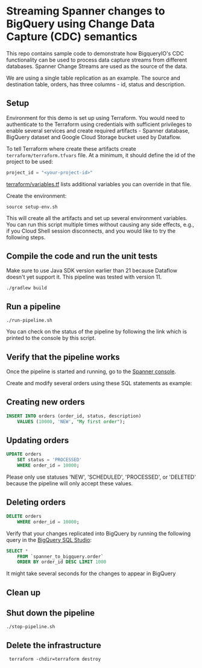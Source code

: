 # Streaming Spanner changes to BigQuery using Change Data Capture (CDC) semantics

This repo contains sample code to demonstrate how BigqueryIO's CDC functionality
can be used to process data capture streams from different databases. Spanner
Change Streams are used as the source of the data.

We are using a single table replication as an example. The source and
destination table, orders, has three columns - id, status and description.

## Setup

Environment for this demo is set up using Terraform. You would need to
authenticate to the Terraform using credentials with sufficient privileges to
enable several services and create required artifacts - Spanner database,
BigQuery dataset and Google Cloud Storage bucket used by Dataflow.

To tell Terraform where create these artifacts create
`terraform/terraform.tfvars` file. At a minimum, it should define the id of the
project to be used:

```terraform
project_id = "<your-project-id>"
```

[terraform/variables.tf](terraform/variables.tf) lists additional variables you
can override in that file.

Create the environment:

```shell
source setup-env.sh
```

This will create all the artifacts and set up several environment variables. You
can run this script multiple times without causing any side effects, e.g., if
you Cloud Shell session disconnects, and you would like to try the following
steps.

## Compile the code and run the unit tests

Make sure to use Java SDK version earlier than 21 because Dataflow doesn't yet
support it. This pipeline was tested with version 11.

```shell
./gradlew build
```

## Run a pipeline

```shell
./run-pipeline.sh
```

You can check on the status of the pipeline by following the link which is
printed to the console by this script.

## Verify that the pipeline works

Once the pipeline is started and running, go to the
[Spanner console](https://console.cloud.google.com/spanner/instances/main/databases/fulfillment/details/query).

Create and modify several orders using these SQL statements as example:

## Creating new orders

```sql
INSERT INTO orders (order_id, status, description)
    VALUES (10000, 'NEW', "My first order");
```

## Updating orders

```sql
UPDATE orders
    SET status = 'PROCESSED'
    WHERE order_id = 10000;
```

Please only use statuses 'NEW', 'SCHEDULED', 'PROCESSED', or 'DELETED' because
the pipeline will only accept these values.

## Deleting orders

```sql
DELETE orders
    WHERE order_id = 10000;
```

Verify that your changes replicated into BigQuery by running the following query
in the [BigQuery SQL Studio](https://console.cloud.google.com/bigquery):

```sql
SELECT *
    FROM `spanner_to_bigquery.order`
    ORDER BY order_id DESC LIMIT 1000
```

It might take several seconds for the changes to appear in BigQuery

## Clean up

## Shut down the pipeline

```shell
./stop-pipeline.sh
```

## Delete the infrastructure

```shell
 terraform -chdir=terraform destroy
```
